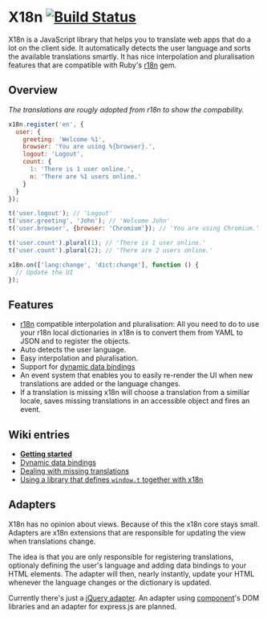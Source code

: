 # X18n [![Build Status](https://travis-ci.org/js-coder/x18n.png)](https://travis-ci.org/js-coder/x18n)

X18n is a JavaScript library that helps you to translate web apps that do a lot on the client side. It automatically detects the user language and sorts the available translations smartly. It has nice interpolation and pluralisation features that are compatible with Ruby's [r18n](https://github.com/ai/r18n) gem.

## Overview

*The translations are rougly adopted from r18n to show the compability.*

```js
x18n.register('en', {
  user: {
    greeting: 'Welcome %1',
    browser: 'You are using %{browser}.',
    logout: 'Logout',
    count: {
      1: 'There is 1 user online.',
      n: 'There are %1 users online.'
    }
  }
});

t('user.logout'); // 'Logout'
t('user.greeting', 'John'); // 'Welcome John'
t('user.browser', {browser: 'Chromium'}); // 'You are using Chromium.'

t('user.count').plural(1); // 'There is 1 user online.'
t('user.count').plural(2); // 'There are 2 users online.'

x18n.on(['lang:change', 'dict:change'], function () {
  // Update the UI
});
```

## Features

- [r18n](https://github.com/ai/r18n) compatible interpolation and pluralisation: All you need to do to use your r18n local dictionaries in x18n is to convert them from YAML to JSON and to register the objects.
- Auto detects the user language.
- Easy interpolation and pluralisation.
- Support for [dynamic data bindings](https://github.com/js-coder/x18n/wiki/Dynamic-data-bindings)
- An event system that enables you to easily re-render the UI when new translations are added or the language changes.
- If a translation is missing x18n will choose a translation from a similiar locale, saves missing translations in an accessible object and fires an event.

## Wiki entries

- **[Getting started](https://github.com/js-coder/x18n/wiki/Getting-started)**
- [Dynamic data bindings](https://github.com/js-coder/x18n/wiki/Dynamic-data-bindings)
- [Dealing with missing translations](https://github.com/js-coder/x18n/wiki/Dealing-with-missing-translations)
- [Using a library that defines `window.t` together with x18n](https://github.com/js-coder/x18n/wiki/t.noConflict)

## Adapters

X18n has no opinion about views. Because of this the x18n core stays small. Adapters are x18n extensions that are responsible for updating the view when translations change.

The idea is that you are only responsible for registering translations, optionaly defining the user's language and adding data bindings to your HTML elements. The adapter will then, nearly instantly, update your HTML whenever the language changes or the dictionary is updated.

Currently there's just a [jQuery adapter](https://github.com/js-coder/jQuery.x18n/). An adapter using [component](https://github.com/component)'s DOM libraries and an adapter for express.js are planned.
